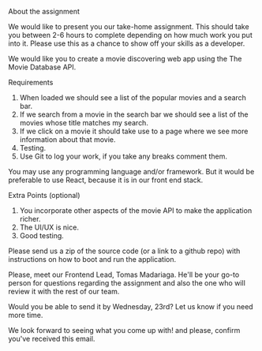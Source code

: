 About the assignment

We would like to present you our take-home assignment. This should take you between 2-6 hours to complete depending on how much work you put into it. Please use this as a chance to show off your skills as a developer.

We would like you to create a movie discovering web app using the The Movie Database API.

Requirements

1. When loaded we should see a list of the popular movies and a search bar.
2. If we search from a movie in the search bar we should see a list of the movies whose title matches my search.
3. If we click on a movie it should take use to a page where we see more information about that movie.
4. Testing.
5. Use Git to log your work, if you take any breaks comment them.

You may use any programming language and/or framework. But it would be preferable to use React, because it is in our front end stack.

Extra Points (optional)

1. You incorporate other aspects of the movie API to make the application richer.
2. The UI/UX is nice.
3. Good testing.

Please send us a zip of the source code (or a link to a github repo) with instructions on how to boot and run the application.

Please, meet our Frontend Lead, Tomas Madariaga. He'll be your go-to person for questions regarding the assignment and also the one who will review it with the rest of our team.

Would you be able to send it by Wednesday, 23rd? Let us know if you need more time.

We look forward to seeing what you come up with! and please, confirm you've received this email.
